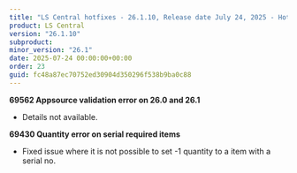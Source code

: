 ```yaml
---
title: "LS Central hotfixes - 26.1.10, Release date July 24, 2025 - Hotfixes"
product: LS Central
version: "26.1.10"
subproduct: 
minor_version: "26.1"
date: 2025-07-24 00:00:00+00:00
order: 23
guid: fc48a87ec70752ed30904d350296f538b9ba0c88
---
```


<strong>69562 Appsource validation error on 26.0 and 26.1</strong>
<ul><li>Details not available.</li></ul>
<strong>69430 Quantity error on serial required items</strong>
<ul><li>Fixed issue where it is not possible to set -1 quantity to a item with a serial no.</li></ul>
